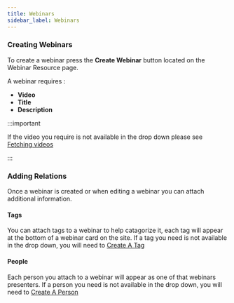 ```yaml
---
title: Webinars
sidebar_label: Webinars
---
```


### Creating Webinars

To create a webinar press the **Create Webinar** button located on the Webinar Resource page.

A webinar requires :

- **Video**
- **Title**
- **Description**

:::important

If the video you require is not available in the drop down please see [Fetching videos](/getting-started#command-runner 'fetching videos')

:::

### Adding Relations

Once a webinar is created or when editing a webinar you can attach additional information.

#### Tags

You can attach tags to a webinar to help catagorize it, each tag will appear at the bottom of a webinar card on the site. If a tag you need is not available in the drop down, you will need to [Create A Tag](/tags 'tag resource')

#### People

Each person you attach to a webinar will appear as one of that webinars presenters. If a person you need is not available in the drop down, you will need to [Create A Person](/people 'people resource')
